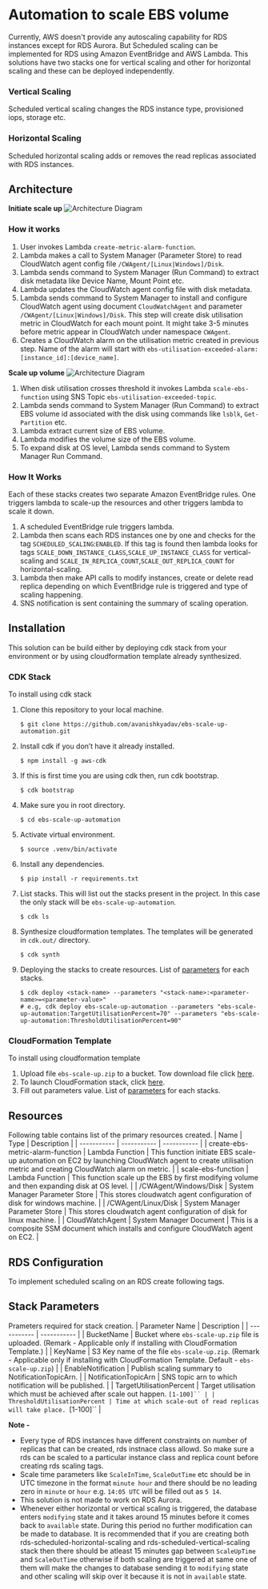
# Automation to scale EBS volume

Currently, AWS doesn't provide any autoscaling capability for RDS instances except for RDS Aurora. But Scheduled scaling can be implemented for RDS using Amazon EventBridge and AWS Lambda. This solutions have two stacks one for vertical scaling and other for horizontal scaling and these can be deployed independently. 

### Vertical Scaling 
Scheduled vertical scaling changes the RDS instance type, provisioned iops, storage etc. 

### Horizontal Scaling 
Scheduled horizontal scaling adds or removes the read replicas associated with RDS instances.

## Architecture
**Initiate scale up**
![Architecture Diagram](architecture/initiate-scale-up.png)
### How it works
1. User invokes Lambda `create-metric-alarm-function`.
2. Lambda makes a call to System Manager (Parameter Store) to read CloudWatch agent config file `/CWAgent/[Linux|Windows]/Disk`.
3. Lambda sends command to System Manager (Run Command) to extract disk metadata like Device Name,  Mount Point etc.
4. Lambda updates the CloudWatch agent config file with disk metadata.
5. Lambda sends command to System Manager to install and configure CloudWatch agent using document `CloudWatchAgent` and parameter `/CWAgent/[Linux|Windows]/Disk`. This step will create disk utilisation metric in CloudWatch for each mount point. It might take 3-5 minutes before metric appear in CloudWatch under namespace `CWAgent`.
6. Creates a CloudWatch alarm on the utilisation metric created in previous step. Name of the alarm will start with `ebs-utilisation-exceeded-alarm:[instance_id]:[device_name]`.

**Scale up volume**
![Architecture Diagram](architecture/scaling-ebs-volume.png)
1. When disk utilisation crosses threshold it invokes Lambda `scale-ebs-function` using SNS Topic `ebs-utilisation-exceeded-topic`.
2. Lambda sends command to System Manager (Run Command) to extract EBS volume id associated with the disk using commands like `lsblk`, `Get-Partition` etc.
3. Lambda extract current size of EBS volume.
4. Lambda modifies the volume size of the EBS volume.
5. To expand disk at OS level, Lambda sends command to System Manager Run Command.

### How It Works
Each of these stacks creates two separate Amazon EventBridge rules. One triggers lambda to scale-up the resources and other triggers lambda to scale it down.

1. A scheduled EventBridge rule triggers lambda.
2. Lambda then scans each RDS instances one by one and checks for the tag `SCHEDULED_SCALING`:`ENABLED`. If this tag is found then lambda looks for tags `SCALE_DOWN_INSTANCE_CLASS`,`SCALE_UP_INSTANCE_CLASS` for vertical-scaling and `SCALE_IN_REPLICA_COUNT`,`SCALE_OUT_REPLICA_COUNT` for horizontal-scaling.
3. Lambda then make API calls to modify instances, create or delete read replica depending on which EventBridge rule is triggered and type of scaling happening.
4. SNS notification is sent containing the summary of scaling operation.

## Installation
This solution can be build either by deploying cdk stack from your environment or by using cloudformation template already synthesized.

### CDK Stack
To install using cdk stack

1. Clone this repository to your local machine.

    ```
    $ git clone https://github.com/avanishkyadav/ebs-scale-up-automation.git
    ```
   
2.  Install cdk if you don’t have it already installed.
    
    ```
    $ npm install -g aws-cdk
    ```

3.  If this is first time you are using cdk then, run cdk bootstrap.
    
    ```
    $ cdk bootstrap
    ```

4.  Make sure you in root directory.
    
    ```
    $ cd ebs-scale-up-automation
    ```
   
5.  Activate virtual environment.
    
    ```
    $ source .venv/bin/activate
    ```

6.  Install any dependencies.
    
    ```
    $ pip install -r requirements.txt
    ```

7.  List stacks. This will list out the stacks present in the project. In this case the only stack will be `ebs-scale-up-automation`.
    
    ```
    $ cdk ls
    ```

8.  Synthesize cloudformation templates. The templates will be generated in `cdk.out/` directory.

    ```
    $ cdk synth 
    ```

9.  Deploying the stacks to create resources. List of [parameters](#stack-parameters) for each stacks.
    
    ```
    $ cdk deploy <stack-name> --parameters "<stack-name>:<parameter-name>=<parameter-value>"
    # e.g, cdk deploy ebs-scale-up-automation --parameters "ebs-scale-up-automation:TargetUtilisationPercent=70" --parameters "ebs-scale-up-automation:ThresholdUtilisationPercent=90"
    ```

### CloudFormation Template 
To install using cloudformation template

1. Upload file `ebs-scale-up.zip` to a bucket. Tow download file click [here](https://automation-assets-avaya.s3.ap-south-1.amazonaws.com/lambda-archives/ebs-scale-up.zip).
2. To launch CloudFormation stack, click  [here](https://console.aws.amazon.com/cloudformation/home?#/stacks/new?stackName=ebs-scale-up-automation&templateURL=https://automation-assets-avaya.s3.ap-south-1.amazonaws.com/cftemplates/ebs-scale-up-automation.template.json).
3. Fill out parameters value. List of [parameters](#stack-parameters) for each stacks.

## Resources
Following table contains list of the primary resources created.
| Name | Type | Description |
| ----------- | ----------- | ----------- |
| create-ebs-metric-alarm-function | Lambda Function | This function initiate EBS scale-up automation on EC2 by launching CloudWatch agent to create utilisation metric and creating CloudWatch alarm on metric. |
| scale-ebs-function | Lambda Function | This function scale up the EBS by first modifying volume and then expanding disk at OS level. |
| /CWAgent/Windows/Disk | System Manager Parameter Store | This stores cloudwatch agent configuration of disk for windows machine.  |
| /CWAgent/Linux/Disk | System Manager Parameter Store | This stores cloudwatch agent configuration of disk for linux machine. |
| CloudWatchAgent | System Manager Document | This is a composite SSM document which installs and configure CloudWatch agent on EC2. |

##  RDS Configuration
To implement scheduled scaling on an RDS create following tags.

## Stack Parameters
Prameters required for stack creation.
| Parameter Name | Description |
| ----------- | ----------- |
| BucketName |	Bucket where `ebs-scale-up.zip` file is uploaded. (Remark - Applicable only if installing with CloudFormation Template.) |
| KeyName | S3 Key name of the file `ebs-scale-up.zip`.  (Remark - Applicable only if installing with CloudFormation Template. Default - `ebs-scale-up.zip`) |
| EnableNotification | Publish scaling summary to NotificationTopicArn. |
| NotificationTopicArn | SNS topic arn to which notification will be published. |
| TargetUtilisationPercent | Target utilisation which must be achieved after scale out happen. `[1-100]`` |
| ThresholdUtilisationPercent | Time at which scale-out of read replicas will take place. `[1-100]`` |

**Note -** 
- Every type of RDS instances have different constraints on number of replicas that can be created, rds instnace class allowd. So make sure a rds can be scaled to a particular instance class and replica count before creating rds scaling tags.
- Scale time parameters like `ScaleInTime`, `ScaleOutTime` etc should be in UTC timezone in the format `minute hour` and there should be no leading zero in `minute` or `hour` e.g. `14:05 UTC` will be filled out as `5 14`.
- This solution is not made to work on RDS Aurora.
- Whenever either horizontal or vertical scaling is triggered, the database enters `modifying` state and it takes around 15 minutes before it comes back to `available` state. During this period no further modification can be made to database. It is recommended  that if you are creating both rds-scheduled-horizontal-scaling and rds-scheduled-vertical-scaling stack then there should be atleast 15 minutes gap between `ScaleUpTime` and `ScaleOutTime` otherwise if both scaling are triggered at same one of them will make the changes to database sending it to `modifying` state and other scaling will skip over it because it is not in `available` state.
